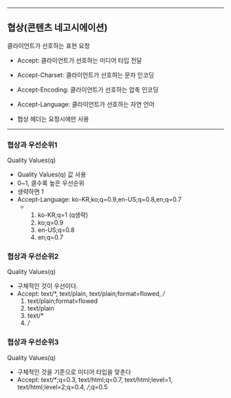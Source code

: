 ***
## 협상(콘텐츠 네고시에이션)
클라이언트가 선호하는 표현 요청

* Accept: 클라이언트가 선호하는 미디어 타입 전달
* Accept-Charset: 클라이언트가 선호하는 문자 인코딩
* Accept-Encoding: 클라이언트가 선호하는 압축 인코딩
* Accept-Language: 클라이언트가 선호하는 자연 언어

* 협상 헤더는 요청시에만 사용

***
### 협상과 우선순위1
Quality Values(q)

* Quality Values(q) 값 사용
* 0~1, 클수록 높은 우선순위
* 생략하면 1
* Accept-Language: ko-KR,ko;q=0.9,en-US;q=0.8,en;q=0.7
  * 1. ko-KR;q=1 (q생략)
    2. ko;q=0.9
    3. en-US;q=0.8
    4. en;q=0.7
   
### 협상과 우선순위2
Quality Values(q)

* 구체적인 것이 우선이다.
* Accept: text/*, text/plain, text/plain;format=flowed, */*
  1. text/plain;format=flowed
  2. text/plain
  3. text/*
  4. */*
 
### 협상과 우선순위3
Quality Values(q)

* 구체적인 것을 기준으로 미디어 타입을 맞춘다
* Accept: text/*;q=0.3, text/html;q=0.7, text/html;level=1,
          text/html;level=2;q=0.4, */*;q=0.5
  
